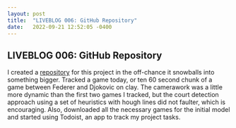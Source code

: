 ```yaml
---
layout: post
title:  "LIVEBLOG 006: GitHub Repository"
date:   2022-09-21 12:52:05 -0400
---
```

<h2>LIVEBLOG 006: GitHub Repository</h2>
<p>
I created a <a href="https://github.com/spazznolo/tennis-tracker">repository</a> for this project in the off-chance it snowballs into something bigger. Tracked a game today, or ten 60 second chunk of a game between Federer and Djokovic on clay. The camerawork was a little more dynamic than the first two games I tracked, but the court detection approach using a set of heuristics with hough lines did not faulter, which is encouraging. Also, downloaded all the necessary games for the initial model and started using Todoist, an app to track my project tasks.